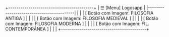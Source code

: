 +------------------------------------------+
| ☰ [Menu]      Logosapp                   |
|------------------------------------------|
|                                          |
|   [ Botão com Imagem: FILOSOFIA ANTIGA ]   |
|                                          |
|   [ Botão com Imagem: FILOSOFIA MEDIEVAL ] |
|                                          |
|   [ Botão com Imagem: FILOSOFIA MODERNA ]  |
|                                          |
| [ Botão com Imagem: FIL. CONTEMPORÂNEA ] |
|                                          |
+------------------------------------------+